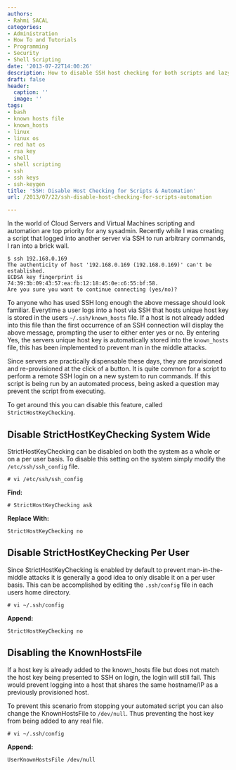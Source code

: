 ```yaml
---
authors:
- Rahmi SACAL
categories:
- Administration
- How To and Tutorials
- Programming
- Security
- Shell Scripting
date: '2013-07-22T14:00:26'
description: How to disable SSH host checking for both scripts and lazy users
draft: false
header:
  caption: ''
  image: ''
tags:
- bash
- known hosts file
- known_hosts
- linux
- linux os
- red hat os
- rsa key
- shell
- shell scripting
- ssh
- ssh keys
- ssh-keygen
title: 'SSH: Disable Host Checking for Scripts & Automation'
url: /2013/07/22/ssh-disable-host-checking-for-scripts-automation

---
```


In the world of Cloud Servers and Virtual Machines scripting and automation are top priority for any sysadmin. Recently while I was creating a script that logged into another server via SSH to run arbitrary commands, I ran into a brick wall.

    $ ssh 192.168.0.169
    The authenticity of host '192.168.0.169 (192.168.0.169)' can't be established.
    ECDSA key fingerprint is 74:39:3b:09:43:57:ea:fb:12:18:45:0e:c6:55:bf:58.
    Are you sure you want to continue connecting (yes/no)?

To anyone who has used SSH long enough the above message should look familiar. Everytime a user logs into a host via SSH that hosts unique host key is stored in the users `~/.ssh/known_hosts` file. If a host is not already added into this file than the first occurrence of an SSH connection will display the above message, prompting the user to either enter yes or no. By entering Yes, the servers unique host key is automatically stored into the `known_hosts` file, this has been implemented to prevent man in the middle attacks.

Since servers are practically dispensable these days, they are provisioned and re-provisioned at the click of a button. It is quite common for a script to perform a remote SSH login on a new system to run commands. If this script is being run by an automated process, being asked a question may prevent the script from executing.

To get around this you can disable this feature, called `StrictHostKeyChecking`.

## Disable StrictHostKeyChecking System Wide

StrictHostKeyChecking can be disabled on both the system as a whole or on a per user basis. To disable this setting on the system simply modify the `/etc/ssh/ssh_config` file.

    # vi /etc/ssh/ssh_config

**Find:**

    # StrictHostKeyChecking ask

**Replace With:**

    StrictHostKeyChecking no

## Disable StrictHostKeyChecking Per User

Since StrictHostKeyChecking is enabled by default to prevent man-in-the-middle attacks it is generally a good idea to only disable it on a per user basis. This can be accomplished by editing the `.ssh/config` file in each users home directory.

    # vi ~/.ssh/config

**Append:**

    StrictHostKeyChecking no

## Disabling the KnownHostsFile

If a host key is already added to the known_hosts file but does not match the host key being presented to SSH on login, the login will still fail. This would prevent logging into a host that shares the same hostname/IP as a previously provisioned host.

To prevent this scenario from stopping your automated script you can also change the KnownHostsFile to `/dev/null`. Thus preventing the host key from being added to any real file.

    # vi ~/.ssh/config

**Append:**

    UserKnownHostsFile /dev/null
